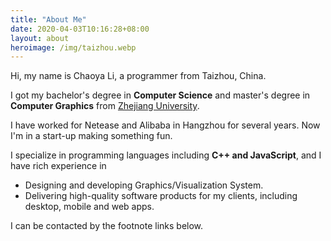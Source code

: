 ```yaml
---
title: "About Me"
date: 2020-04-03T10:16:28+08:00
layout: about
heroimage: /img/taizhou.webp
---
```


Hi, my name is Chaoya Li, a programmer from Taizhou, China.

I got my bachelor's degree in **Computer Science** and master's degree in **Computer Graphics** from [Zhejiang University](http://www.zju.edu.cn/).

I have worked for Netease and Alibaba in Hangzhou for several years. Now I'm in a start-up making something fun.

I specialize in programming languages including **C++ and JavaScript**, and I have rich experience in
- Designing and developing Graphics/Visualization System.
- Delivering high-quality software products for my clients, including desktop, mobile and web apps.

I can be contacted by the footnote links below.
